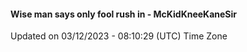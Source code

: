 #### Wise man says only fool rush in - McKidKneeKaneSir
Updated on 03/12/2023 - 08:10:29 (UTC) Time Zone
